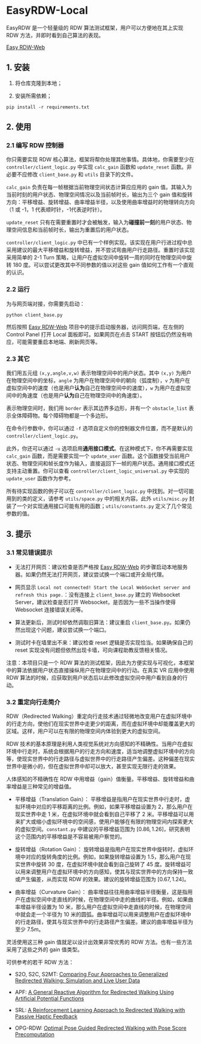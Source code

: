 # EasyRDW-Local

EasyRDW 是一个轻量级的 RDW 算法测试框架，用户可以方便地在其上实现 RDW 方法，并即时看到自己算法的表现。

[Easy RDW-Web](https://github.com/MoonstoneF/EasyRDW-Web)

## 1. 安装
1. 将仓库克隆到本地；

2. 安装所需依赖；

```
pip install -r requirements.txt
```

## 2. 使用

### 2.1 编写 RDW 控制器

你只需要实现 RDW 核心算法，框架将帮你处理其他事情。具体地，你需要至少在 `controller/client_logic.py` 中实现 `calc_gain` 函数和 `update_reset` 函数。非必要不应修改 `client_base.py` 和 `utils` 目录下的文件。

`calc_gain` 负责在每一帧根据当前物理空间状态计算应应用的 gain 值。其输入为当前时刻的用户状态、物理空间情况以及当前帧时长，输出为三个 gain 值和旋转方向：平移增益、旋转增益、曲率增益半径，以及使用曲率增益时的物理转向方向（1 或 -1，1 代表顺时针，-1代表逆时针）。

`update_reset` 只有在需要重置时才会被触发，输入为**碰撞前一刻**的用户状态、物理空间信息和当前帧时长，输出为重置后的用户状态。

`controller/client_logic.py` 中已有一个样例实现。该实现在用户行进过程中总采用建议的最大平移增益和旋转增益，并不尝试弯曲用户行走路径。重置时该实现采用简单的 2-1 Turn 策略，让用户在虚拟空间中旋转一周的同时在物理空间中旋转 180 度。可以尝试更改其中不同参数的值以对这些 gain 值如何工作有一个直观的认识。

### 2.2 运行

为与网页端对接，你需要先启动：

```
python client_base.py
```

然后按照 [Easy RDW-Web](https://github.com/MoonstoneF/EasyRDW-Web) 项目中的提示启动服务器，访问网页端，在左侧的 Control Panel 打开 Local 面板即可。如果网页在点击 START 按钮后仍然没有响应，可能需要重启本地端、刷新网页等。

### 2.3 其它

我们用五元组 `(x,y,angle,v,w)` 表示物理空间中的用户状态。其中 `(x,y)` 为用户在物理空间中的坐标，`angle` 为用户在物理空间中的朝向（弧度制），`v` 为用户在虚拟空间中的速度（也是用户**认为**自己在物理空间中的速度），`w` 为用户在虚拟空间中的角速度（也是用户**认为**自己在物理空间中的角速度）。

表示物理空间时，我们用 `border` 表示其边界多边形，并有一个 `obstacle_list` 表示全体障碍物。每个障碍物都是一个多边形。

在命令行参数中，你可以通过 `-f` 选项自定义你的控制器文件位置，而不是默认的 `controller/client_logic.py`。

此外，你还可以通过 `-u` 选项启用**通用接口模式**。在这种模式下，你不再需要实现 `calc_gain` 函数，而是需要实现一个 `update_user` 函数。这个函数接受当前用户状态、物理空间和帧长度作为输入，直接返回下一帧的用户状态。通用接口模式还支持主动重置。你可以查看 `controller/client_logic_universal.py` 中实现的 `update_user` 函数作为参考。

所有待实现函数的例子可以在 `controller/client_logic.py` 中找到。对一切可能用到的类的定义，请参考 `utils/space.py` 中的相关内容。此外 `utils/misc.py` 封装了一个对实现通用接口可能有用的函数；`utils/constants.py` 定义了几个常见参数的值。

## 3. 提示

### 3.1 常见错误提示

- 无法打开网页：建议检查是否严格按 [Easy RDW-Web](https://github.com/MoonstoneF/EasyRDW-Web) 的步骤启动本地服务器。如果仍然无法打开网页，建议尝试换一个端口或开全局代理。

- 网页显示 `Local not connected! Start the Local WebSocket server and refresh this page.`：没有连接上 `client_base.py` 建立的 Websocket Server，建议检查是否打开 Websocket，是否因为一些不当操作使得 Websocket 连接错误关闭等。
- 算法更新后，测试时却依然调取旧算法：建议重启 `client_base.py`。如果仍然出现这个问题，建议尝试换一个端口。
- 测试时卡在墙里出不来：建议检查 reset 逻辑是否实现恰当。如果确保自己的 reset 实现没有问题但依然出现卡墙，可向课程助教反馈相关情况。

注意：本项目只是一个 RDW 算法的测试框架，因此为方便实现与可视化，本框架中的算法依据用户状态直接操纵用户在物理空间中的行动。在真实 VR 应用中使用 RDW 算法的时候，应获取到用户状态后以此修改虚拟空间中用户看到自身的行动。

### 3.2 重定向行走简介

RDW（Redirected Walking）重定向行走技术通过轻微地改变用户在虚拟环境中的行走方向，使他们在现实世界中走更少的距离，而在虚拟环境中却能覆盖更大的区域。这样，用户可以在有限的物理空间内体验到更大的虚拟空间。

RDW 技术的基本原理是利用人类视觉系统对方向感知的不精确性。当用户在虚拟环境中行走时，系统会根据用户的行走方向和速度，适当地调整虚拟环境中的方向等，使现实世界中的行走路径与虚拟世界中的行走路径产生偏差。这种偏差在现实世界中是微小的，但在虚拟世界中却可以放大，甚至实现无限行走的效果。

人体感知的不精确性在 RDW 中用增益（gain）值衡量。平移增益、旋转增益和曲率增益是三种常见的增益值。

- 平移增益（Translation Gain）：
平移增益是指用户在现实世界中行走时，虚拟环境中对应的平移距离的比例。例如，如果平移增益设置为 2，那么用户在现实世界中走 1 米，在虚拟环境中就会看到自己平移了 2 米。平移增益可以用来扩大或缩小虚拟环境中的空间感，使用户能够在有限的物理空间内探索更大的虚拟空间。`constant.py` 中建议的平移增益范围为 $[0.86,1.26]$，研究表明这个范围内的平移增益是不容易被用户察觉的。

- 旋转增益（Rotation Gain）：
旋转增益是指用户在现实世界中旋转时，虚拟环境中对应的旋转角度的比例。例如，如果旋转增益设置为 1.5，那么用户在现实世界中旋转 30 度，在虚拟环境中就会看到自己旋转了 45 度。旋转增益可以用来调整用户在虚拟环境中的方向感知，使其与现实世界中的方向保持一致或产生偏差，从而实现 RDW 的效果。建议的旋转增益范围为 $[0.67,1.24]$。

- 曲率增益（Curvature Gain）：
曲率增益往往用曲率增益半径衡量，这是指用户在虚拟空间中走直线的时候，在物理空间中走的曲线的半径。例如，如果曲率增益半径设置为 10 米，那么用户在虚拟空间中走直线的时候，在物理空间中就会走一个半径为 10 米的圆弧。曲率增益可以用来调整用户在虚拟环境中的行走路径，使其与现实世界中的行走路径产生偏差。建议的曲率增益半径为至少 $7.5m$。

灵活使用这三种 gain 值就足以设计出效果非常优秀的 RDW 方法。也有一些方法采用了这些之外的 gain 值类型。

可供参考的若干 RDW 方法：

- S2O, S2C, S2MT: [Comparing Four Approaches to Generalized Redirected Walking: Simulation and Live User Data](https://ieeexplore.ieee.org/document/6479192)

- APF: [A General Reactive Algorithm for Redirected Walking Using Artificial Potential Functions](https://ieeexplore.ieee.org/document/8797983)

- SRL: [A Reinforcement Learning Approach to Redirected Walking with Passive Haptic Feedback](https://ieeexplore.ieee.org/document/9583811)
- OPG-RDW: [Optimal Pose Guided Redirected Walking with Pose Score Precomputation](https://ieeexplore.ieee.org/document/9756797)